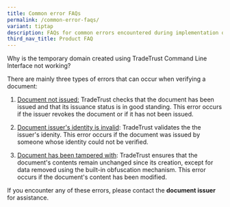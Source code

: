 ```yaml
---
title: Common error FAQs
permalink: /common-error-faqs/
variant: tiptap
description: FAQs for common errors encountered during implementation of TradeTrust
third_nav_title: Product FAQ
---
```

<p></p>
<p>Why is the temporary domain created using TradeTrust Command Line Interface
not working?</p>
<p></p>
<p>There are mainly three types of errors that can occur when verifying a
document:</p>
<ol data-tight="true" class="tight">
<li>
<p><u>Document not issued:</u> TradeTrust checks that the document has been
issued and that its issuance status is in good standing. This error occurs
if the issuer revokes the document or if it has not been issued.</p>
</li>
<li>
<p><u>Document issuer's identity is invalid</u>: TradeTrust validates the
the issuer's idenity. This error occurs if the document was issued by someone
whose identity could not be verified.</p>
</li>
<li>
<p><u>Document has been tampered with</u>: TradeTrust ensures that the document's
contents remain unchanged since its creation, except for data removed using
the built-in obfuscation mechanism. This error occurs if the document's
content has been modified.</p>
</li>
</ol>
<p>If you encounter any of these errors, please contact the <strong>document issuer</strong> for
assistance.</p>